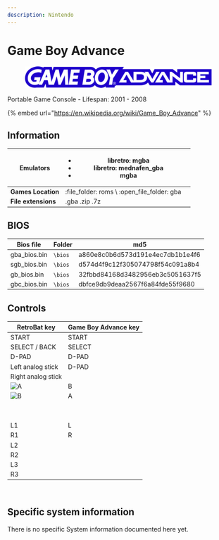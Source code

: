 ```yaml
---
description: Nintendo
---
```


# Game Boy Advance

<figure><img src="https://raw.githubusercontent.com/fabricecaruso/es-theme-carbon/master/art/logos/gba.svg" alt=""><figcaption></figcaption></figure>

Portable Game Console - Lifespan: 2001 - 2008

{% embed url="https://en.wikipedia.org/wiki/Game_Boy_Advance" %}

## Information

| **Emulators**       | <ul><li>libretro: mgba</li><li>libretro: mednafen_gba</li><li>mgba</li></ul> |   |
| ------------------- | ---------------------------------------------------------------------------- | - |
| **Games Location**  | :file\_folder: roms \ :open\_file\_folder: gba                               |   |
| **File extensions** | .gba .zip .7z                                                                |   |

## BIOS

| Bios file     | Folder  | md5                              |
| ------------- | ------- | -------------------------------- |
| gba\_bios.bin | `\bios` | a860e8c0b6d573d191e4ec7db1b1e4f6 |
| sgb\_bios.bin | `\bios` | d574d4f9c12f305074798f54c091a8b4 |
| gb\_bios.bin  | `\bios` | 32fbbd84168d3482956eb3c5051637f5 |
| gbc\_bios.bin | `\bios` | dbfce9db9deaa2567f6a84fde55f9680 |

## Controls

| RetroBat key                                                                              | Game Boy Advance key |
| ----------------------------------------------------------------------------------------- | -------------------- |
| START                                                                                     | START                |
| SELECT / BACK                                                                             | SELECT               |
| D-PAD                                                                                     | D-PAD                |
| Left analog stick                                                                         | D-PAD                |
| Right analog stick                                                                        |                      |
| ![A](<../../../../.gitbook/assets/image (1) (2) (1).png>)                                 | B                    |
| ![B](<../../../../.gitbook/assets/image (4) (1).png>)                                     | A                    |
| <img src="../../../../.gitbook/assets/image (3) (1) (2).png" alt="" data-size="original"> |                      |
| <img src="../../../../.gitbook/assets/image (2) (1) (1).png" alt="" data-size="line">     |                      |
| L1                                                                                        | L                    |
| R1                                                                                        | R                    |
| L2                                                                                        |                      |
| R2                                                                                        |                      |
| L3                                                                                        |                      |
| R3                                                                                        |                      |

<figure><img src="https://i.imgur.com/hYkmLg3.png" alt=""><figcaption></figcaption></figure>

## Specific system information

There is no specific System information documented here yet.
